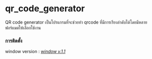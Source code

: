 # qr_code_generator

QR code generator เป็นโปรแกรมที่จะช่วยทำ qrcode ที่มีการเรียงลำดับได้โดยมีหลายฟอร์แมตให้เลือกใช้งาน



### การติดตั้ง

window version : *[window v.1.1](https://github.com/Witchaz/qr_code_generator/releases/tag/1.1)*
